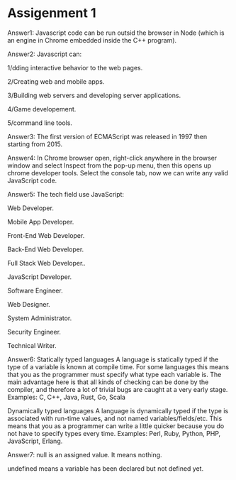 # Assigenment 1
Answer1: Javascript code can be run outsid the browser in Node (which is an engine in Chrome embedded  inside the C++ program).


Answer2: Javascript can: 

1/dding interactive behavior to the web pages. 

2/Creating web and mobile apps. 

3/Building web servers and developing server applications. 

4/Game developement. 

5/command line tools.


Answer3: The first version of ECMAScript was released in 1997 then starting from 2015.


Answer4: In Chrome browser open, right-click anywhere in the browser window and select Inspect from the pop-up menu, then this opens up chrome developer tools. Select the console tab, now we can write any valid JavaScript code.


Answer5: The tech field use JavaScript: 

Web Developer.

Mobile App Developer.

Front-End Web Developer.

Back-End Web Developer.

Full Stack Web Developer..

JavaScript Developer.

Software Engineer.

Web Designer.

System Administrator.

Security Engineer.

Technical Writer.


Answer6: Statically typed languages
A language is statically typed if the type of a variable is known at compile time. For some languages this means that you as the programmer must specify what type each variable is. The main advantage here is that all kinds of checking can be done by the compiler, and therefore a lot of trivial bugs are caught at a very early stage.
Examples: C, C++, Java, Rust, Go, Scala

Dynamically typed languages
A language is dynamically typed if the type is associated with run-time values, and not named variables/fields/etc. This means that you as a programmer can write a little quicker because you do not have to specify types every time.
Examples: Perl, Ruby, Python, PHP, JavaScript, Erlang.


Answer7: null is an assigned value. It means nothing.

undefined means a variable has been declared but not defined yet.
